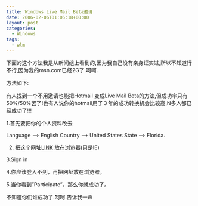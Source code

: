 ```yaml
---
title: Windows Live Mail Beta邀请
date: 2006-02-06T01:06:18+00:00
layout: post
categories:
  - Windows
tags:
  - wlm
---
```



下面的这个方法我是从新闻组上看到的,因为我自己没有亲身证实过,所以不知道行不行,因为我的msn.com已经2G了.呵呵.

方法如下:

有人找到一个不用邀请也能把Hotmail 变成Live Mail Beta的方法,但成功率只有50%/50%罢了!也有人说你的hotmail用了３年的成功转换机会比较高,N多人都已经成功了!!!

1.首先要把你的个人资料改去

Language –> English
Country –> United States
State –> Florida.

2. 把这个网址[LINK](http://by101fd.bay101.hotmail.msn.com/cgi-bin/BetaOptIn?page=option&curmbox=00000000%2d0000%2d0000%2d0000%2d000000000001&a=b9a426ebd4880ad9d14db4b4c55a69f8bb8dea2282102422220030b2b6bb98c8) 放在浏览器(只是IE)

3.Sign in

4.你应该登入不到，再把网址放在浏览器。

5.当你看到”Participate”，那么你就成功了。

不知道你们谁成功了.呵呵.告诉我一声